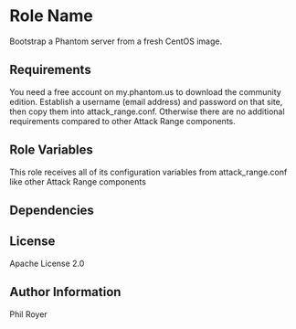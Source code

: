 Role Name
========

Bootstrap a Phantom server from a fresh CentOS image.

Requirements
------------

You need a free account on my.phantom.us to download the community edition. Establish a username (email address) and password on that site, then copy them into attack\_range.conf. Otherwise there are no additional requirements compared to other Attack Range components.

Role Variables
--------------

This role receives all of its configuration variables from attack\_range.conf like other Attack Range components

Dependencies
------------

License
-------

Apache License 2.0

Author Information
------------------

Phil Royer
